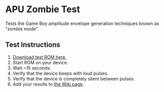 # APU Zombie Test

Tests the Game Boy amplitude envelope generation techniques known as "zombie mode".

## Test Instructions

1. [Download test ROM here.](https://github.com/jkotlinski/apu-zombie-test/releases/tag/v0.0.2)
2. Start ROM on your device.
3. Wait ~15 seconds.
4. Verify that the device beeps with loud pulses.
5. Verify that the device is completely silent between pulses.
5. Add your results to [the Wiki page](https://github.com/jkotlinski/apu-zombie-test/wiki).
